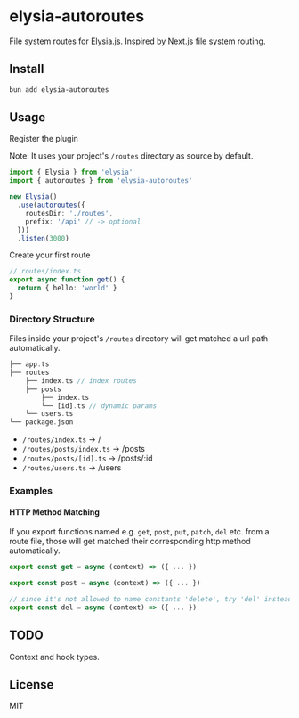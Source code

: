 # elysia-autoroutes

File system routes for [Elysia.js](https://elysiajs.com/). Inspired by Next.js file system routing.

## Install

```bash
bun add elysia-autoroutes
```

## Usage

Register the plugin

Note: It uses your project's `/routes` directory as source by default.

```ts
import { Elysia } from 'elysia'
import { autoroutes } from 'elysia-autoroutes'

new Elysia()
  .use(autoroutes({
    routesDir: './routes',
    prefix: '/api' // -> optional
  }))
  .listen(3000)
```

Create your first route

```ts
// routes/index.ts
export async function get() {
  return { hello: 'world' }
}
```

### Directory Structure

Files inside your project's `/routes` directory will get matched a url path automatically.

```php
├── app.ts
├── routes
    ├── index.ts // index routes
    ├── posts
        ├── index.ts
        └── [id].ts // dynamic params
    └── users.ts
└── package.json
```

- `/routes/index.ts` → /
- `/routes/posts/index.ts` → /posts
- `/routes/posts/[id].ts` → /posts/:id
- `/routes/users.ts` → /users

### Examples

#### HTTP Method Matching

If you export functions named e.g. `get`, `post`, `put`, `patch`, `del` etc. from a route file, those will get matched their corresponding http method automatically.

```ts
export const get = async (context) => ({ ... })

export const post = async (context) => ({ ... })

// since it's not allowed to name constants 'delete', try 'del' instead
export const del = async (context) => ({ ... })
```

## TODO

Context and hook types.

## License

MIT
